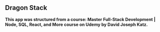 ## Dragon Stack 
**This app was structured from a course: Master Full-Stack Development | Node, SQL, React, and More course on Udemy by David Joseph Katz.**
